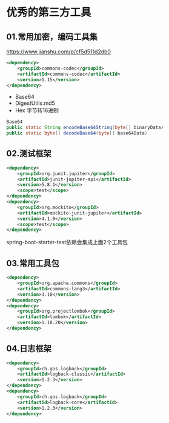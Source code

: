 # 优秀的第三方工具

## 01.常用加密，编码工具集
https://www.jianshu.com/p/cf5d511d2db0
```xml
<dependency>
    <groupId>commons-codec</groupId>
    <artifactId>commons-codec</artifactId>
    <version>1.15</version>
</dependency>
```

- Base64
- DigestUtils.md5
- Hex 字节转16进制

```java
Base64
public static String encodeBase64String(byte[] binaryData)
public static byte[] decodeBase64(byte[] base64Data)
```

## 02.测试框架
```xml
<dependency>
    <groupId>org.junit.jupiter</groupId>
    <artifactId>junit-jupiter-api</artifactId>
    <version>5.8.1</version>
    <scope>test</scope>
</dependency>
<dependency>
    <groupId>org.mockito</groupId>
    <artifactId>mockito-junit-jupiter</artifactId>
    <version>4.1.0</version>
    <scope>test</scope>
</dependency>
```
spring-boot-starter-test依赖会集成上面2个工具包

## 03.常用工具包
```xml
<dependency>
    <groupId>org.apache.commons</groupId>
    <artifactId>commons-lang3</artifactId>
    <version>3.10</version>
</dependency>
<dependency>
    <groupId>org.projectlombok</groupId>
    <artifactId>lombok</artifactId>
    <version>1.18.20</version>
</dependency>
```

## 04.日志框架
```xml
<dependency>
    <groupId>ch.qos.logback</groupId>
    <artifactId>logback-classic</artifactId>
    <version>1.2.3</version>
</dependency>
<dependency>
    <groupId>ch.qos.logback</groupId>
    <artifactId>logback-core</artifactId>
    <version>1.2.3</version>
</dependency>
```